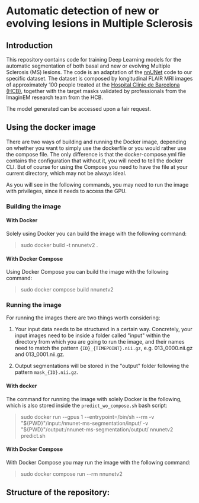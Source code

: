 ﻿# Automatic detection of new or evolving lesions in Multiple Sclerosis

## Introduction

This repository contains code for training Deep Learning models
for the automatic segmentation of both basal and new or evolving Multiple Sclerosis (MS) lesions.
The code is an adaptation of the [nnUNet](https://github.com/MIC-DKFZ/nnUNet) code to our specific dataset.
The dataset is composed by longitudinal FLAIR MRI images of approximately 100 people treated at
the [Hospital Clínic de Barcelona (HCB)](https://www.clinicbarcelona.org/),
together with the target masks validated by professionals from the ImaginEM research team from the HCB.

The model generated can be accessed upon a fair request.

## Using the docker image

There are two ways of building and running the Docker image,
depending on whether you want to simply use the dockerfile
or you would rather use the compose file.
The only difference is that the docker-compose.yml file contains
the configuration that without it,
you will need to tell the docker CLI.
But of course for using the Compose you need to have the file at your current directory,
which may not be always ideal.

As you will see in the following commands,
you may need to run the image with privileges,
since it needs to access the GPU.

### Building the image

#### With Docker

Solely using Docker you can build the image with the following command:

> sudo docker build -t nnunetv2 .

#### With Docker Compose

Using Docker Compose you can build the image with the following command:

> sudo docker compose build nnunetv2

### Running the image

For running the images there are two things worth considering:

1. Your input data needs to be structured in a certain way.
   Concretely, your input images need to be inside a folder called "input"
   within the directory from which you are going to run the image,
   and their names need to match the pattern `{ID}_{TIMEPOINT}.nii.gz`,
   e.g. 013_0000.nii.gz and 013_0001.nii.gz.

2. Output segmentations will be stored in the "output" folder following the pattern `mask_{ID}.nii.gz`.

#### With docker

The command for running the image with solely Docker is the following,
which is also stored inside the `predict_wo_compose.sh` bash script:

> sudo docker run --gpus 1 --entrypoint=/bin/sh --rm
> -v "${PWD}"/input:/nnunet-ms-segmentation/input/
> -v "${PWD}"/output:/nnunet-ms-segmentation/output/
> nnunetv2 predict.sh

#### With Docker Compose

With Docker Compose you may run the image with the following command:

> sudo docker compose run --rm nnunetv2

## Structure of the repository:

